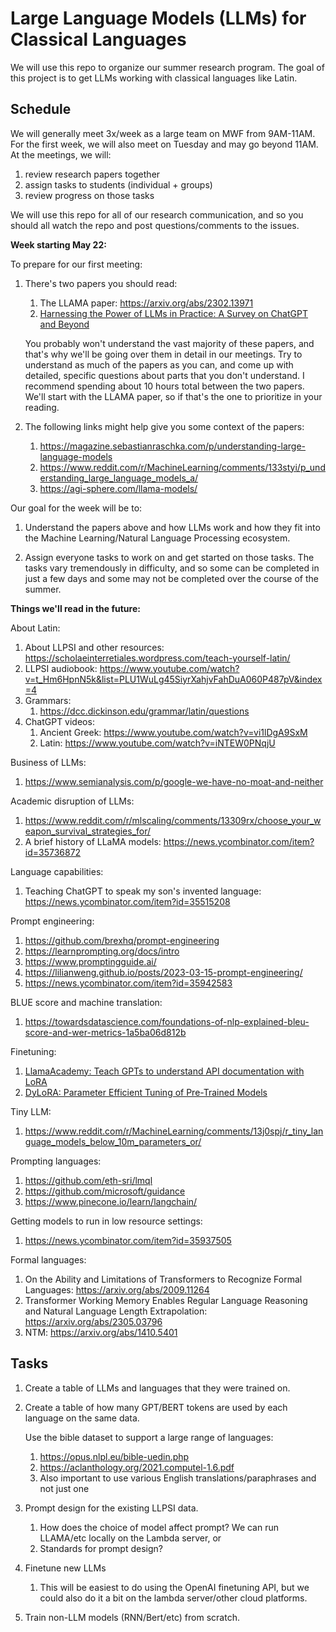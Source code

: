 # Large Language Models (LLMs) for Classical Languages

We will use this repo to organize our summer research program.
The goal of this project is to get LLMs working with classical languages like Latin.

## Schedule

We will generally meet 3x/week as a large team on MWF from 9AM-11AM.
For the first week, we will also meet on Tuesday and may go beyond 11AM.
At the meetings, we will:
1. review research papers together
1. assign tasks to students (individual + groups)
1. review progress on those tasks

We will use this repo for all of our research communication,
and so you should all watch the repo and post questions/comments to the issues.

**Week starting May 22:**

To prepare for our first meeting:

1. There's two papers you should read:
    1. The LLAMA paper: <https://arxiv.org/abs/2302.13971>
    1. [Harnessing the Power of LLMs in Practice: A Survey on ChatGPT and Beyond](https://arxiv.org/abs/2304.13712)

    You probably won't understand the vast majority of these papers,
    and that's why we'll be going over them in detail in our meetings.
    Try to understand as much of the papers as you can,
    and come up with detailed, specific questions about parts that you don't understand.
    I recommend spending about 10 hours total between the two papers.
    We'll start with the LLAMA paper, so if that's the one to prioritize in your reading.

1. The following links might help give you some context of the papers:
    1. https://magazine.sebastianraschka.com/p/understanding-large-language-models
    1. https://www.reddit.com/r/MachineLearning/comments/133styi/p_understanding_large_language_models_a/
    1. https://agi-sphere.com/llama-models/

Our goal for the week will be to:

1. Understand the papers above and how LLMs work and how they fit into the Machine Learning/Natural Language Processing ecosystem.

1. Assign everyone tasks to work on and get started on those tasks.
    The tasks vary tremendously in difficulty, and so some can be completed in just a few days and some may not be completed over the course of the summer.

**Things we'll read in the future:**

About Latin:
1. About LLPSI and other resources: https://scholaeinterretiales.wordpress.com/teach-yourself-latin/
1. LLPSI audiobook: https://www.youtube.com/watch?v=t_Hm6HpnN5k&list=PLU1WuLg45SiyrXahjvFahDuA060P487pV&index=4
1. Grammars:
    1. https://dcc.dickinson.edu/grammar/latin/questions
1. ChatGPT videos:
    1. Ancient Greek: https://www.youtube.com/watch?v=vi1lDgA9SxM
    1. Latin: https://www.youtube.com/watch?v=iNTEW0PNqjU

Business of LLMs:
1. https://www.semianalysis.com/p/google-we-have-no-moat-and-neither

Academic disruption of LLMs:
1. https://www.reddit.com/r/mlscaling/comments/13309rx/choose_your_weapon_survival_strategies_for/
1. A brief history of LLaMA models: https://news.ycombinator.com/item?id=35736872

Language capabilities:
1. Teaching ChatGPT to speak my son's invented language: https://news.ycombinator.com/item?id=35515208

Prompt engineering:
1. https://github.com/brexhq/prompt-engineering
1. https://learnprompting.org/docs/intro
1. https://www.promptingguide.ai/
1. https://lilianweng.github.io/posts/2023-03-15-prompt-engineering/
1. https://news.ycombinator.com/item?id=35942583

BLUE score and machine translation:
1. https://towardsdatascience.com/foundations-of-nlp-explained-bleu-score-and-wer-metrics-1a5ba06d812b

Finetuning:
1. [LlamaAcademy: Teach GPTs to understand API documentation with LoRA](https://news.ycombinator.com/item?id=35634120)
1. [DyLoRA: Parameter Efficient Tuning of Pre-Trained Models](https://news.ycombinator.com/item?id=35514228)

Tiny LLM:
1. https://www.reddit.com/r/MachineLearning/comments/13j0spj/r_tiny_language_models_below_10m_parameters_or/

Prompting languages:
1. https://github.com/eth-sri/lmql
1. https://github.com/microsoft/guidance
1. https://www.pinecone.io/learn/langchain/

Getting models to run in low resource settings:
1. https://news.ycombinator.com/item?id=35937505

Formal languages:
1. On the Ability and Limitations of Transformers to Recognize Formal Languages: https://arxiv.org/abs/2009.11264
1. Transformer Working Memory Enables Regular Language Reasoning and Natural Language Length Extrapolation: https://arxiv.org/abs/2305.03796
1. NTM: https://arxiv.org/abs/1410.5401

## Tasks

1. Create a table of LLMs and languages that they were trained on.

1. Create a table of how many GPT/BERT tokens are used by each language on the same data.

   Use the bible dataset to support a large range of languages:
   1. https://opus.nlpl.eu/bible-uedin.php
   1. https://aclanthology.org/2021.computel-1.6.pdf
   1. Also important to use various English translations/paraphrases and not just one

1. Prompt design for the existing LLPSI data.
    1. How does the choice of model affect prompt?  We can run LLAMA/etc locally on the Lambda server, or 
    1. Standards for prompt design?

1. Finetune new LLMs
    1. This will be easiest to do using the OpenAI finetuning API, but we could also do it a bit on the lambda server/other cloud platforms.

1. Train non-LLM models (RNN/Bert/etc) from scratch.

<!--
1. Load more data.
    1. More LLPSI.
    1. Other sources:

    1. Latin:
        1. Pre-training data:
            1. Latin Wikipedia
            1. Latin 
        1. Textbooks:
            1. LLPSI
            1. Latin by the Natural Method
    1. Other languages:
        1. Greek
        1. Quechua
        1. Nahuatl 
-->

